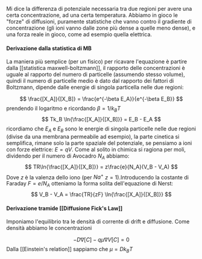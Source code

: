 Mi dice la differenza di potenziale necessaria tra due regioni per avere una certa concentrazione, ad una certa temperatura. Abbiamo in gioco le "forze" di diffusioni, puramente statistiche che vanno contro il gradiente di concentrazione (gli ioni vanno dalle zone più dense a quelle meno dense), e una forza reale in gioco, come ad esempio quella elettrica.

#### Derivazione dalla statistica di MB

La maniera più semplice (per un fisico) per ricavare l'equazione è partire dalla [[statistica maxwell-boltzmann]], il rapporto delle concentrazioni è uguale al rapporto del numero di particelle (assumendo stesso volume), quindi il numero di particelle medio è dato dal rapporto dei fattori di Boltzmann, dipende dalle energie di singola particella nelle due regioni:

$$
\frac{[X_A]}{[X_B]} = \frac{e^{-\beta E_A}}{e^{-\beta E_B}} 
$$
prendendo il logaritmo e ricordando $\beta = 1/k_B T$
$$
Tk_B \ln{\frac{[X_A]}{[X_B]}} = E_B - E_A
$$
ricordiamo che $E_A$ e $E_B$ sono le energie di singola particelle nelle due regioni (divise da una membrana permeabile ad esempio), la parte cinetica si semplifica, rimane solo la parte spaziale del potenziale, se pensiamo a ioni con forze elettrice: $E = qV$. Come al solito in chimica si ragiona per moli, dividendo per il numero di Avocadro $N_A$  abbiamo:
$$
TR\ln{\frac{[X_A]}{[X_B]}} = z\frac{e}{N_A}(V_B - V_A)
$$
Dove $z$ è la valenza dello iono (per $Na^+$ $z=1$).Introducendo la costante di Faraday $F = e/N_A$ otteniamo la forma solita dell'equazione di Nerst:
$$
V_B - V_A = \frac{TR}{zF} \ln{\frac{[X_A]}{[X_B]}}
$$
#### Derivazione tramide [[Diffusione Fick's Law]]
Imponiamo l'equilibrio tra le densità di corrente di drift e diffusione. Come densità abbiamo le concentrazioni

$$
-D \nabla [C] - q\mu \nabla V [C] = 0
$$
Dalla [[Einstein's relation]] sappiamo che $\mu = D k_B T$
